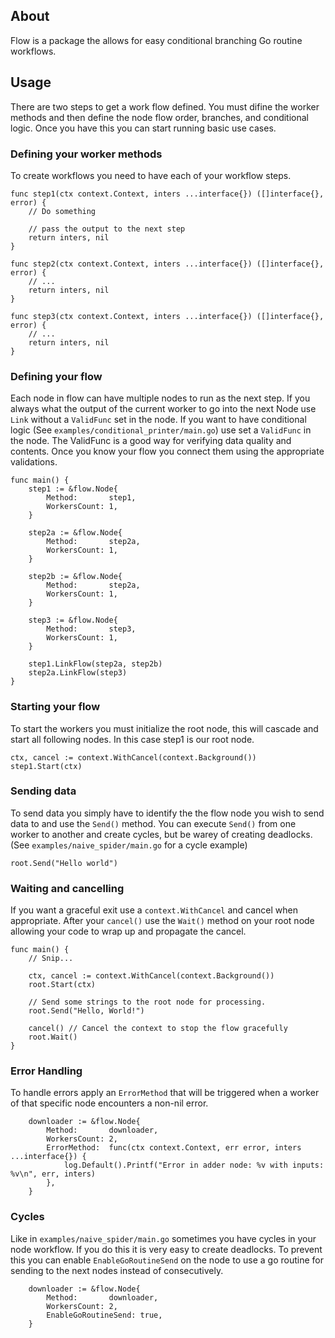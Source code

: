 ## About
Flow is a package the allows for easy conditional branching Go routine workflows.

## Usage
There are two steps to get a work flow defined.  You must difine the worker methods and then define the node flow order, branches, and conditional logic.  Once you have this you can start running basic use cases.

### Defining your worker methods
To create workflows you need to have each of your workflow steps.
```golang
func step1(ctx context.Context, inters ...interface{}) ([]interface{}, error) {
    // Do something

    // pass the output to the next step
    return inters, nil
}

func step2(ctx context.Context, inters ...interface{}) ([]interface{}, error) {
    // ...
    return inters, nil
}

func step3(ctx context.Context, inters ...interface{}) ([]interface{}, error) {
    // ...
    return inters, nil
}
```

### Defining your flow
Each node in flow can have multiple nodes to run as the next step.  If you always what the output of the current worker to go into the next Node use `Link` without a `ValidFunc` set in the node.  If you want to have conditional logic (See `examples/conditional_printer/main.go`) use set a `ValidFunc` in the node.  The ValidFunc is a good way for verifying data quality and contents.  Once you know your flow you connect them using the appropriate validations.

```golang
func main() {
	step1 := &flow.Node{
		Method:       step1,
		WorkersCount: 1,
	}

    step2a := &flow.Node{
		Method:       step2a,
		WorkersCount: 1,
	}

    step2b := &flow.Node{
		Method:       step2a,
		WorkersCount: 1,
	}

    step3 := &flow.Node{
		Method:       step3,
		WorkersCount: 1,
	}

    step1.LinkFlow(step2a, step2b)
    step2a.LinkFlow(step3)
}
```

### Starting your flow
To start the workers you must initialize the root node, this will cascade and start all following nodes.  In this case step1 is our root node.
```golang
ctx, cancel := context.WithCancel(context.Background())
step1.Start(ctx)
```

### Sending data
To send data you simply have to identify the the flow node you wish to send data to and use the `Send()` method.  You can execute `Send()` from one worker to another and create cycles, but be warey of creating deadlocks. (See `examples/naive_spider/main.go` for a cycle example)

```golang
root.Send("Hello world")
```

### Waiting and cancelling
If you want a graceful exit use a `context.WithCancel` and cancel when appropriate.  After your `cancel()` use the `Wait()` method on your root node allowing your code to wrap up and propagate the cancel.
```golang
func main() {
    // Snip...

	ctx, cancel := context.WithCancel(context.Background())
	root.Start(ctx)

	// Send some strings to the root node for processing.
	root.Send("Hello, World!")

	cancel() // Cancel the context to stop the flow gracefully
	root.Wait()
}
```

### Error Handling
To handle errors apply an `ErrorMethod` that will be triggered when a worker of that specific node encounters a non-nil error.
```golang
	downloader := &flow.Node{
		Method:       downloader,
		WorkersCount: 2,
		ErrorMethod:  func(ctx context.Context, err error, inters ...interface{}) {
            log.Default().Printf("Error in adder node: %v with inputs: %v\n", err, inters)
        },
	}
```

### Cycles
Like in `examples/naive_spider/main.go` sometimes you have cycles in your node workflow.  If you do this it is very easy to create deadlocks.  To prevent this you can enable `EnableGoRoutineSend` on the node to use a go routine for sending to the next nodes instead of consecutively.
```golang
	downloader := &flow.Node{
		Method:       downloader,
		WorkersCount: 2,
		EnableGoRoutineSend: true,
	}
```
